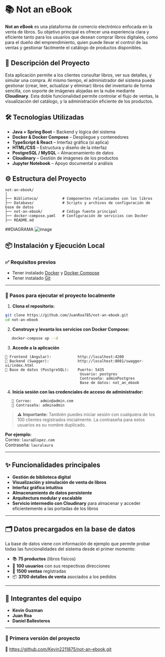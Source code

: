 

# 📚 Not an eBook

**Not an eBook** es una plataforma de comercio electrónico enfocada en la venta de libros. Su objetivo principal es ofrecer una experiencia clara y eficiente tanto para los usuarios que desean comprar libros digitales, como para el dueño del emprendimiento, quien puede llevar el control de las ventas y gestionar fácilmente el catálogo de productos disponibles.

## 🚀 Descripción del Proyecto

Esta aplicación permite a los clientes consultar libros, ver sus detalles, y simular una compra. Al mismo tiempo, el administrador del sistema puede gestionar (crear, leer, actualizar y eliminar) libros del inventario de forma sencilla, con soporte de imágenes alojadas en la nube mediante **Cloudinary**. Esta doble funcionalidad permite controlar el flujo de ventas, la visualización del catálogo, y la administración eficiente de los productos.

## 🛠️ Tecnologías Utilizadas

- **Java + Spring Boot** – Backend y lógica del sistema
- **Docker & Docker Compose** – Despliegue y contenedores
- **TypeScript & React** – Interfaz gráfica (si aplica)
- **HTML/CSS** – Estructura y diseño de la interfaz
- **PostgreSQL / MySQL** – Almacenamiento de datos
- **Cloudinary** – Gestión de imágenes de los productos
- **Jupyter Notebook** – Apoyo documental o análisis

## ⚙️ Estructura del Proyecto



```plaintext
not-an-ebook/
│
├── Biblioteca/           # Componentes relacionados con los libros
├── Database/             # Scripts y archivos de configuración de base de datos
├── not-an-ebook/         # Código fuente principal
├── docker-compose.yaml   # Configuración de servicios con Docker
├── README.md
```
##DIAGRAMA
![image](https://github.com/user-attachments/assets/9a9f4a92-e8e9-4cab-ba02-4916727bbbd3)


## 📦 Instalación y Ejecución Local

### ✅ Requisitos previos

- Tener instalado [Docker](https://www.docker.com/) y [Docker Compose](https://docs.docker.com/compose/)
- Tener instalado [Git](https://git-scm.com/)

---

### 🚀 Pasos para ejecutar el proyecto localmente

1. **Clona el repositorio:**

```bash
git clone https://github.com/JuanRoa785/not-an-ebook.git
cd not-an-ebook
```

2. **Construye y levanta los servicios con Docker Compose:**
```bash
   docker-compose up --d
```

3. **Accede a la aplicación**
```plaintext
🔹 Frontend (Angular):            http://localhost:4200
🔹 Backend (Swagger):             http://localhost:8081/swagger-ui/index.html
🔹 Base de datos (PostgreSQL):    Puerto: 5435
                                  Usuario: postgres
                                  Contraseña: adminPostgres
                                  Base de datos: not_an_ebook
```

4. **Inicia sesión con las credenciales de acceso de administrador:**
```plaintext
   📧 Correo:    admin@admin.com
   🔐 Contraseña: adminadmin
```
> ⚠ **Importante:** También puedes iniciar sesión con cualquiera de los 100 clientes registrados inicialmente. La contraseña para estos usuarios es su nombre duplicado.  
>
 **Por ejemplo:**  
 Correo: `laura@lopez.com`  
 Contraseña: `lauralaura`

---

## ✨ Funcionalidades principales

- **Gestión de biblioteca digital**
- **Visualización y simulación de venta de libros**
- **Interfaz gráfica intuitiva**
- **Almacenamiento de datos persistente**
- **Arquitectura modular y escalable**
- **Servicio intermedio con Cloudinary** para almacenar y acceder eficientemente a las portadas de los libros

---

## 🗂️ Datos precargados en la base de datos

La base de datos viene con información de ejemplo que permite probar todas las funcionalidades del sistema desde el primer momento:

- 📚 **75 productos** (libros físicos)
- 👥 **100 usuarios** con sus respectivas direcciones
- 🧾 **1500 ventas** registradas
- 📦 **3700 detalles de venta** asociados a los pedidos

---

## 👥 Integrantes del equipo
   - **Kevin Guzman**
   - **Juan Roa**
   - **Daniel Ballesteros**

---

### 📌 Primera versión del proyecto
🔗 https://github.com/Kevin2211875/not-an-ebook.git



